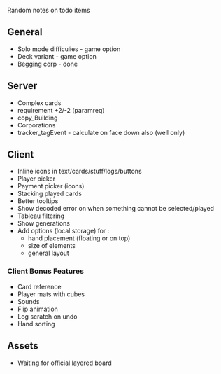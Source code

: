 Random notes on todo items

## General

* Solo mode difficulies - game option
* Deck variant - game option
* Begging corp - done

## Server

* Complex cards
 * requirement +2/-2 (paramreq)
 * copy_Building
* Corporations
* tracker_tagEvent - calculate on face down also (well only)

## Client

* Inline icons in text/cards/stuff/logs/buttons
* Player picker
* Payment picker (icons)
* Stacking played cards
* Better tooltips
* Show decoded error on when something cannot be selected/played
* Tableau filtering
* Show generations
* Add options (local storage) for :
  * hand placement (floating or on top)
  * size of elements
  * general layout

### Client Bonus Features

* Card reference
* Player mats with cubes
* Sounds
* Flip animation
* Log scratch on undo
* Hand sorting

## Assets

* Waiting for official layered board